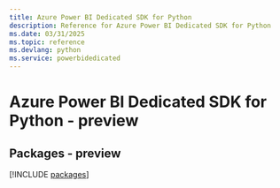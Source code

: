 ```yaml
---
title: Azure Power BI Dedicated SDK for Python
description: Reference for Azure Power BI Dedicated SDK for Python
ms.date: 03/31/2025
ms.topic: reference
ms.devlang: python
ms.service: powerbidedicated
---
```

# Azure Power BI Dedicated SDK for Python - preview
## Packages - preview
[!INCLUDE [packages](power-bi-dedicated-index.md)]